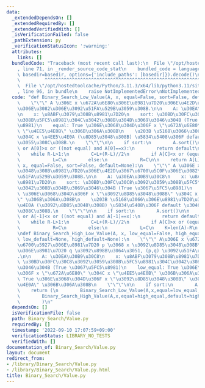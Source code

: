 ```yaml
---
data:
  _extendedDependsOn: []
  _extendedRequiredBy: []
  _extendedVerifiedWith: []
  _isVerificationFailed: false
  _pathExtension: py
  _verificationStatusIcon: ':warning:'
  attributes:
    links: []
  bundledCode: "Traceback (most recent call last):\n  File \"/opt/hostedtoolcache/Python/3.11.3/x64/lib/python3.11/site-packages/onlinejudge_verify/documentation/build.py\"\
    , line 71, in _render_source_code_stat\n    bundled_code = language.bundle(stat.path,\
    \ basedir=basedir, options={'include_paths': [basedir]}).decode()\n          \
    \         ^^^^^^^^^^^^^^^^^^^^^^^^^^^^^^^^^^^^^^^^^^^^^^^^^^^^^^^^^^^^^^^^^^^^^^^^^^^^^^^^^\n\
    \  File \"/opt/hostedtoolcache/Python/3.11.3/x64/lib/python3.11/site-packages/onlinejudge_verify/languages/python.py\"\
    , line 96, in bundle\n    raise NotImplementedError\nNotImplementedError\n"
  code: "def Binary_Search_Low_Value(A, x, equal=False, sort=False, default=None):\n\
    \    \"\"\" A \u306E x \u672A\u6E80\u306E\u8981\u7D20\u306E\u4E2D\u3067\u6700\u5927\
    \u306E\u3082\u306E\u3092\u51FA\u529B\u3059\u308B.\n\n    A: \u30EA\u30B9\u30C8\
    \n    x: \u8ABF\u3079\u308B\u8981\u7D20\n    sort: \u30BD\u30FC\u30C8\u3092\u3059\
    \u308B\u5FC5\u8981\u304C\u3042\u308B\u304B\u3069\u3046\u304B (True \u3067\u5FC5\
    \u8981)\n    equal: True \u306E\u3068\u304D\u306F x \"\u672A\u6E80\" \u304C x\
    \ \"\u4EE5\u4E0B\" \u306B\u306A\u308B\n    \u203B \u5168\u3066\u306E\u8981\u7D20\
    \u304C x \u4EE5\u4E0A (\u8D85\u3048\u308B) \u5834\u5408\u306F default \u304C\u8FD4\
    \u3055\u308C\u308B.\n    \"\"\"\n\n    if sort:\n        A.sort()\n\n    if len(A)==0\
    \ or A[0]>x or ((not equal) and A[0]==x):\n        return default\n\n    L,R=0,len(A)\n\
    \    while R-L>1:\n        C=L+(R-L)//2\n        if A[C]<x or (equal and A[C]==x):\n\
    \            L=C\n        else:\n            R=C\n\n    return A[L]\n\ndef Binary_Search_High_Value(A,\
    \ x, equal=False, sort=False, default=None):\n    \"\"\" A \u306E x \u3092\u8D85\
    \u3048\u308B\u8981\u7D20\u306E\u4E2D\u3067\u6700\u5C0F\u306E\u3082\u306E\u3092\
    \u51FA\u529B\u3059\u308B.\n\n    A: \u30EA\u30B9\u30C8\n    x: \u8ABF\u3079\u308B\
    \u8981\u7D20\n    sort: \u30BD\u30FC\u30C8\u3092\u3059\u308B\u5FC5\u8981\u304C\
    \u3042\u308B\u304B\u3069\u3046\u304B (True \u3067\u5FC5\u8981)\n    equal: True\
    \ \u306E\u3068\u304D\u306F x \"\u3092\u8D85\u3048\u308B\" \u304C x \"\u4EE5\u4E0A\
    \" \u306B\u306A\u308B\n    \u203B \u5168\u3066\u306E\u8981\u7D20\u304C x \u4EE5\
    \u4E0A (\u3092\u8D85\u3048\u308B) \u5834\u5408\u306F default \u304C\u8FD4\u3055\
    \u308C\u308B.\n    \"\"\"\n\n    if sort:\n        A.sort()\n\n    if len(A)==0\
    \ or A[-1]<x or ((not equal) and A[-1]==x):\n        return default\n\n    L,R=-1,len(A)-1\n\
    \    while R-L>1:\n        C=L+(R-L)//2\n        if A[C]>x or (equal and A[C]==x):\n\
    \            R=C\n        else:\n            L=C\n    K=len(A)-R\n    return A[-K]\n\
    \ndef Binary_Search_High_Low_Value(A, x, low_equal=False, high_equal=False, sort=False,\
    \ low_default=None, high_default=None):\n    \"\"\" A\u306E x \u672A\u6E80\u3067\
    \u6700\u5927\u306E\u8981\u7D20 p \u3068 x \u3092\u8D85\u3048\u308B\u6700\u5C0F\
    \u306E\u8981\u7D20 q \u3092\u898B\u3064\u3051, (p,q) \u3092\u51FA\u529B\u3059\u308B\
    .\n\n    A: \u30EA\u30B9\u30C8\n    x: \u8ABF\u3079\u308B\u8981\u7D20\n    sort:\
    \ \u30BD\u30FC\u30C8\u3092\u3059\u308B\u5FC5\u8981\u304C\u3042\u308B\u304B\u3069\
    \u3046\u304B (True \u3067\u5FC5\u8981)\n    low_equal: True \u306E\u3068\u304D\
    \u306F x \"\u672A\u6E80\" \u304C x \"\u4EE5\u4E0B\" \u306B\u306A\u308B\n    high_equal:\
    \ True \u306E\u3068\u304D\u306F x \"\u3092\u8D85\u3048\u308B\" \u304C \"\u4EE5\
    \u4E0A\" \u306B\u306A\u308B\n    \"\"\"\n\n    if sort:\n        A.sort()\n\n\
    \    return (\n        Binary_Search_Low_Value(A,x,equal=low_equal,default=low_default),\n\
    \        Binary_Search_High_Value(A,x,equal=high_equal,default=high_default)\n\
    \        )\n"
  dependsOn: []
  isVerificationFile: false
  path: Binary_Search/Value.py
  requiredBy: []
  timestamp: '2022-09-10 17:07:59+09:00'
  verificationStatus: LIBRARY_NO_TESTS
  verifiedWith: []
documentation_of: Binary_Search/Value.py
layout: document
redirect_from:
- /library/Binary_Search/Value.py
- /library/Binary_Search/Value.py.html
title: Binary_Search/Value.py
---
```

